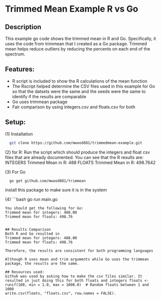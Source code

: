 # Trimmed Mean Example R vs Go

## Description
This example go code shows the trimmed mean in R and Go. Specifically, it uses the code from trimmean that I created as a Go package. Trimmed mean helps reduce outliers by reducing the percents on each end of the spectrum. 

## Features: 
- R script is included to show the R calculations of the mean function
- The Rscript helped determine the CSV files used in this example for Go so that the datsets were the same and the seeds were the same to identify if the results are comparable
- Go uses trimmean package
- Fair comparison by using integers.csv and floats.csv for both

## Setup:

(1) Installation


 ```bash
   git clone https://github.com/mwood881/trimmedmean-example.git
 ```


(2) for R: 
Run the script which should produce the integers and float csv files that are already documented. 
You can see that the R results are: 
INTEGERS Trimmed Mean in R: 488 
FLOATS Trimmed Mean in R: 498.7642

(3) For Go 
 ```bash
   go get github.com/mwood881/trimmean
 ```
install this package to make sure it is in the system


(4) ```bash
   go run main.go
 ```
You should get the following for Go:
Trimmed mean for integers: 488.00
Trimmed mean for floats: 498.76


## Results Comparison
Both R and Go resulted in 
Trimmed mean for integers: 488.00
Trimmed mean for floats: 498.76

Therefore, the results are consistent for both programming languages

Although R uses mean and trim arguments while Go uses the trimmean package, the results are the same.

## Resources used:
Github was used by asking how to make the csv files similar. It resulted in just doing this for both floats and integers floats <- runif(100, min = 1.0, max = 1000.0)  # Random floats between 1 and 1000
write.csv(floats, "floats.csv", row.names = FALSE). 





